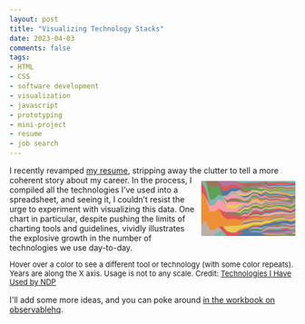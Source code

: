 ```yaml
---
layout: post
title: "Visualizing Technology Stacks"
date: 2023-04-03
comments: false
tags:
- HTML
- CSS
- software development
- visualization
- javascript
- prototyping
- mini-project
- resume
- job search
---
```


I recently revamped [my resume](https://github.com/ndp/resume), stripping away the clutter to tell a more coherent story about my career.  <img src='/assets/posts/2023/viz-techs.png'  style='float: right; width: 33%; margin: 10px 0 10px 10px;' />  In the process, I compiled all the technologies I’ve used into a spreadsheet, and seeing it, I couldn’t resist the urge to experiment with visualizing this data.   One chart in particular, despite pushing the limits of charting tools and guidelines, vividly illustrates the explosive growth in the number of technologies we use day-to-day.


<div id="observablehq-areaChart-bc88c6cc"></div>
<p style='font-size: small; line-height: 1.2'>Hover over a color to see a different tool or technology (with some color repeats). Years are along the X axis. Usage is not to any scale. Credit: <a href="https://observablehq.com/d/833e598c806e2930@377">Technologies I Have Used by NDP</a> </p>
<link rel="stylesheet" href="https://cdn.jsdelivr.net/npm/@observablehq/inspector@5/dist/inspector.css">
<script type="module">
import {Runtime, Inspector} from "https://cdn.jsdelivr.net/npm/@observablehq/runtime@5/dist/runtime.js";
import define from "https://api.observablehq.com/d/833e598c806e2930@377.js?v=3";
new Runtime().module(define, name => {
  if (name === "areaChart") return new Inspector(document.querySelector("#observablehq-areaChart-bc88c6cc"));
  return ["key"].includes(name);
});
</script>

I'll add some more ideas, and you can poke around [in the workbook on observablehq](https://observablehq.com/d/833e598c806e2930).

